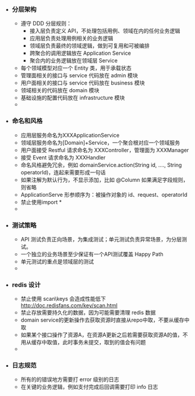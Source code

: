 - ### 分层架构
	- 遵守 DDD 分层规则：
		- 接入层负责定义 API，不处理包括用例、领域在内的任何业务逻辑
		- 应用层负责处理用例相关的业务逻辑
		- 领域层负责最终的领域逻辑，做到可复用和可被编排
		- 跨聚合的调用逻辑放在 Application Service
		- 聚合内的业务逻辑放在领域层 Service
	- 每个领域模型对应一个 Entity 类，用于承载状态
	- 管理面相关的接口与 service 代码放在 admin 模块
	- 用户面相关的接口与 service 代码放在 business 模块
	- 领域相关的代码放在 domain 模块
	- 基础设施的配置代码放在 infrastructure 模块
	-
- ### 命名和风格
	- 应用层服务命名为XXXApplicationService
	- 领域层服务命名为[Domain]+Service，一个聚合根对应一个领域服务
	- 用户面接受 Restful 请求命名为 XXXController，管理面为 XXXManager
	- 接受 Event 请求命名为 XXXHandler
	- 命名风格避免冗余，例如 domainService.action(String id, ...., String operatorId)，连起来需要形成一句话
	- 如果注解为默认行为，不显示添加，比如 @Column 如果满足字段规则，则省略
	- ApplicationServe 形参顺序为：被操作对象的 id、request、operatorId
	- 禁止使用import *
	-
- ### 测试策略
	- API 测试负责正向场景，为集成测试；单元测试负责异常场景，为分层测试。
	- 一个独立的业务场景至少保证有一个API测试覆盖 Happy Path
	- 单元测试的重点是领域层的测试
	-
- ### redis 设计
	- 禁止使用 scan\keys 会造成性能低下 http://doc.redisfans.com/key/scan.html
	- 禁止存放需要持久化的数据，因为可能需要清理 redis 数据
	- domain service的更新操作去获取资源时直接从repo中取，不要从缓存中取
	- 如果某个接口操作了资源A，在资源A更新之后若需要获取资源A的值，不用从缓存中取值，此时事务未提交，取到的值会有问题
	-

- ### 日志规范
	- 所有的的错误地方需要打 error 级别的日志
	- 在关键的业务逻辑，例如支付完成后回调需要打印 info 日志
